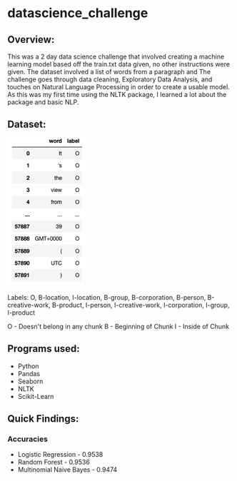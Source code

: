 # datascience_challenge


## Overview:
This was a 2 day data science challenge that involved creating a machine learning model based off the train.txt data given, no other instructions were given. The dataset involved a list of words from a paragraph and The challenge goes through data cleaning, Exploratory Data Analysis, and touches on Natural Language Processing in order to create a usable model. As this was my first time using the NLTK package, I learned a lot about the package and basic NLP. 

## Dataset:
![Given Data](dataset.png "Data")

Labels: O, B-location, I-location, B-group, B-corporation,
        B-person, B-creative-work, B-product, I-person,
        I-creative-work, I-corporation, I-group, I-product
        
O - Doesn't belong in any chunk
B - Beginning of Chunk
I - Inside of Chunk
 


## Programs used:
* Python
* Pandas
* Seaborn
* NLTK
* Scikit-Learn

## Quick Findings:
### Accuracies
* Logistic Regression - 0.9538
* Random Forest - 0.9536
* Multinomial Naive Bayes - 0.9474

###
